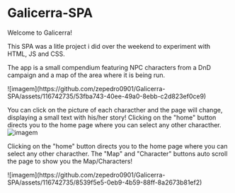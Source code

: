 # Galicerra-SPA

Welcome to Galicerra!

This SPA was a litle project i did over the weekend to experiment with HTML, JS and CSS.

<p>The app is a small compendium featuring NPC characters from a DnD campaign and a map of the area where it is being run.<p>
![imagem](https://github.com/zepedro0901/Galicerra-SPA/assets/116742735/53fba743-40ee-49a0-8ebb-c2d823ef0ce9)

You can click on the picture of each characther and the page will change, displaying a small text with his/her story! Clicking on the "home" button directs you to the home page where you can select any other characther.
![imagem](https://github.com/zepedro0901/Galicerra-SPA/assets/116742735/e447d971-8699-4b67-b9b2-bda573700ba0)

<p>Clicking on the "home" button directs you to the home page where you can select any other characther. The "Map" and "Character" buttons auto scroll the page to show you the Map/Characters! <p>
![imagem](https://github.com/zepedro0901/Galicerra-SPA/assets/116742735/8539f5e5-0eb9-4b59-88ff-8a2673b81ef2)

  
